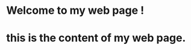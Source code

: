 <!DOCTYPE html>
<html>
<head>
<title> MY WEB PAGE</title>
<meta charset="UTF-8">
<link rel="stylesheet"href="style.css:>
<script src="script.js"></script>
</head>
<body>
<h1>Welcome to my web page !<h1>
  
<p>this is the content of my web page.</p>
</body>
</html>
